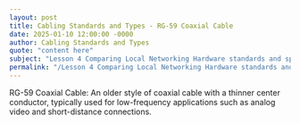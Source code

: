 ```yaml
---
layout: post
title: Cabling Standards and Types - RG-59 Coaxial Cable
date: 2025-01-10 12:00:00 -0000
author: Cabling Standards and Types
quote: "content here"
subject: "Lesson 4 Comparing Local Networking Hardware standards and specifications"
permalink: "/Lesson 4 Comparing Local Networking Hardware standards and specifications/Cabling Standards and Types/Cabling Standards and Types - RG-59 Coaxial Cable"
---
```


RG-59 Coaxial Cable: An older style of coaxial cable with a thinner center conductor, typically used for low-frequency applications such as analog video and short-distance connections.
